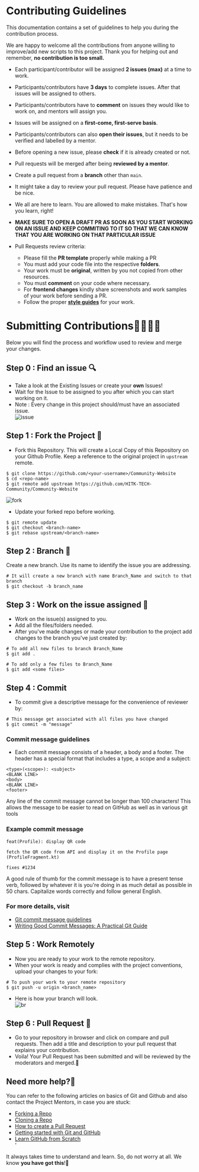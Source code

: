 # Contributing Guidelines  
  
This documentation contains a set of guidelines to help you during the contribution process.

We are happy to welcome all the contributions from anyone willing to improve/add new scripts to this project. Thank you for helping out and remember, **no contribution is too small.** 

- Each participant/contributor will be assigned **2 issues (max)** at a time to work.
- Participants/contributors have **3 days** to complete issues. After that issues will be assigned to others.
- Participants/contributors have to **comment** on issues they would like to work on, and mentors will assign you.
- Issues will be assigned on a **first-come, first-serve basis**.
- Participants/contributors can also **open their issues**, but it needs to be verified and labelled by a mentor.
- Before opening a new issue, please **check** if it is already created or not.
- Pull requests will be merged after being **reviewed by a mentor**.
- Create a pull request from a **branch** other than `main`.
- It might take a day to review your pull request. Please have patience and be nice.
- We all are here to learn. You are allowed to make mistakes. That's how you learn, right!

- **MAKE SURE TO OPEN A DRAFT PR AS SOON AS YOU START WORKING ON AN ISSUE AND KEEP COMMITING TO IT SO THAT WE CAN KNOW THAT YOU ARE WORKING ON THAT PARTICULAR ISSUE**

- Pull Requests review criteria:
  - Please fill the **PR template** properly while making a PR
  - You must add your code file into the respective **folders**.
  - Your work must be **original**, written by you not copied from other resources.
  - You must **comment** on your code where necessary.
  - For **frontend changes** kindly share screenshots and work samples of your work before sending a PR.
  - Follow the proper [**style guides**](https://google.github.io/styleguide/) for your work.
  
# Submitting Contributions👩‍💻👨‍💻  
Below you will find the process and workflow used to review and merge your changes.  

## Step 0 : Find an issue  🔍
- Take a look at the Existing Issues or create your **own** Issues!  
- Wait for the Issue to be assigned to you after which you can start working on it.  
- Note : Every change in this project should/must have an associated issue.   
![issue](https://github.com/kanishkaa24/ScanIt/blob/master/Untitled%20design%20(8).png)  
  
## Step 1 : Fork the Project 🍴
- Fork this Repository. This will create a Local Copy of this Repository on your Github Profile. Keep a reference to the original project in `upstream` remote.  
```  
$ git clone https://github.com/<your-username>/Community-Website  
$ cd <repo-name>  
$ git remote add upstream https://github.com/HITK-TECH-Community/Community-Website 
```  
![fork](https://github.com/kanishkaa24/ScanIt/blob/master/Untitled%20design%20(7).png)  
  
- Update your forked repo before working.  
```  
$ git remote update  
$ git checkout <branch-name>  
$ git rebase upstream/<branch-name>  
```  
## Step 2 : Branch  🔖
Create a new branch. Use its name to identify the issue you are addressing.  
```  
# It will create a new branch with name Branch_Name and switch to that branch 
$ git checkout -b branch_name  
```  
## Step 3 : Work on the issue assigned  📕
- Work on the issue(s) assigned to you.   
- Add all the files/folders needed.  
- After you've made changes or made your contribution to the project add changes to the branch you've just created by:  
```  
# To add all new files to branch Branch_Name  
$ git add .  

# To add only a few files to Branch_Name
$ git add <some files>
```
  
## Step 4 : Commit  
- To commit give a descriptive message for the convenience of reviewer by:  
```
# This message get associated with all files you have changed  
$ git commit -m "message"  
```

### Commit message guidelines
- Each commit message consists of a header, a body and a footer. The header has a special format that includes a type, a scope and a subject:
```
<type>(<scope>): <subject>
<BLANK LINE>
<body>
<BLANK LINE>
<footer>
```
Any line of the commit message cannot be longer than 100 characters! This allows the message to be easier to read on GitHub as well as in various git tools

### Example commit message
```
feat(Profile): display QR code

fetch the QR code from API and display it on the Profile page (ProfileFragment.kt)

fixes #1234
```
A good rule of thumb for the commit message is to have a present tense verb, followed by whatever it is you're doing in as much detail as possible in 50 chars. Capitalize words correctly and follow general English.
### For more details, visit
- [Git commit message guidelines](http://karma-runner.github.io/0.13/dev/git-commit-msg.html)
- [Writing Good Commit Messages: A Practical Git Guide](https://www.freecodecamp.org/news/writing-good-commit-messages-a-practical-guide/)
 
## Step 5 : Work Remotely  
- Now you are ready to your work to the remote repository.  
- When your work is ready and complies with the project conventions, upload your changes to your fork:  
  
```  
# To push your work to your remote repository  
$ git push -u origin <branch_name>  
```  
- Here is how your branch will look.  
![br](https://github.com/kanishkaa24/ScanIt/blob/master/Untitled%20design%20(9).png)  
  
## Step 6 : Pull Request  🎣
- Go to your repository in browser and click on compare and pull requests. Then add a title and description to your pull request that explains your contribution.  
- Voila! Your Pull Request has been submitted and will be reviewed by the moderators and merged.🥳  
  
## Need more help?🤔  
You can refer to the following articles on basics of Git and Github and also contact the Project Mentors, in case you are stuck:  
- [Forking a Repo](https://help.github.com/en/github/getting-started-with-github/fork-a-repo)  
- [Cloning a Repo](https://help.github.com/en/desktop/contributing-to-projects/creating-an-issue-or-pull-request)  
- [How to create a Pull Request](https://opensource.com/article/19/7/create-pull-request-github)  
- [Getting started with Git and GitHub](https://towardsdatascience.com/getting-started-with-git-and-github-6fcd0f2d4ac6)  
- [Learn GitHub from Scratch](https://lab.github.com/githubtraining/introduction-to-github)  
  '
 
It always takes time to understand and learn. So, do not worry at all. We know **you have got this**!💪
